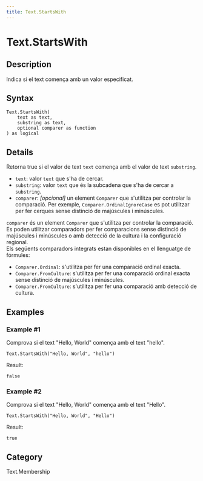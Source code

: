 ```yaml
---
title: Text.StartsWith
---
```


# Text.StartsWith


## Description

Indica si el text comença amb un valor especificat.


## Syntax

```powerquery
Text.StartsWith(
    text as text,
    substring as text,
    optional comparer as function
) as logical
```


## Details

Retorna true si el valor de text <code>text</code> comença amb el valor de text <code>substring</code>.      <ul>        <li><code>text</code>: <i></i> valor <code>text</code> que s'ha de cercar.</li>        <li><code>substring</code>: <i></i> valor <code>text</code> que és la subcadena que s'ha de cercar a <code>substring</code>.</li>        <li><code>comparer</code>: <i>[opcional]</i> un element <code>Comparer</code> que s'utilitza per controlar la comparació. Per exemple, <code>Comparer.OrdinalIgnoreCase</code> es pot utilitzar per fer cerques sense distinció de majúscules i minúscules.</li>      </ul>      <div>        <code>comparer</code> és un element <code>Comparer</code> que s'utilitza per controlar la comparació. Es poden utilitzar comparadors per fer comparacions sense distinció de majúscules i minúscules o amb detecció de la cultura i la configuració regional.      </div>      <div>        Els següents comparadors integrats estan disponibles en el llenguatge de fórmules:      </div>      <ul>        <li><code>Comparer.Ordinal</code>: s'utilitza per fer una comparació ordinal exacta.</li>        <li> <code>Comparer.FromCulture</code>: s'utilitza per fer una comparació ordinal exacta sense distinció de majúscules i minúscules.</li>        <li> <code>Comparer.FromCulture</code>: s'utilitza per fer una comparació amb detecció de cultura.</li>      </ul>


## Examples

### Example #1 
Comprova si el text &#34;Hello, World&#34; comença amb el text &#34;hello&#34;.
```powerquery
Text.StartsWith("Hello, World", "hello")
```

Result: 
```powerquery
false
```


### Example #2 
Comprova si el text &#34;Hello, World&#34; comença amb el text &#34;Hello&#34;.
```powerquery
Text.StartsWith("Hello, World", "Hello")
```

Result: 
```powerquery
true
```




## Category
Text.Membership
